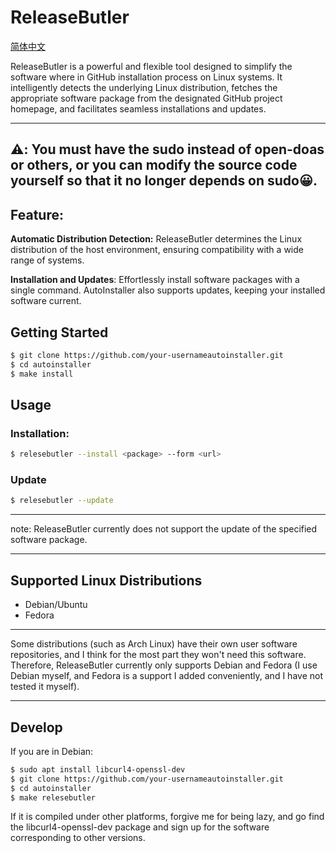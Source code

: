 # ReleaseButler
[简体中文](./REDME_ZH_CN.md)

ReleaseButler is a powerful and flexible tool designed to simplify the software where in GitHub installation process on Linux systems. It intelligently detects the underlying Linux distribution, fetches the appropriate software package from the designated GitHub project homepage, and facilitates seamless installations and updates.

---
⚠️: You must have the **sudo** instead of **open-doas** or others, or you can modify the source code yourself so that it no longer depends on sudo😀.
---

## Feature:

 **Automatic Distribution Detection:** ReleaseButler determines the Linux distribution of the host environment, ensuring compatibility with a wide range of systems.

 **Installation and Updates**: Effortlessly install software packages with a single command. AutoInstaller also supports updates, keeping your installed software current. 

## Getting Started

```bash
$ git clone https://github.com/your-usernameautoinstaller.git
$ cd autoinstaller
$ make install
```

## Usage

### Installation:

```bash
$ relesebutler --install <package> --form <url>
```

### Update

```bash
$ relesebutler --update
```

---

note: ReleaseButler currently does not support the update of the specified software package.

---

## Supported Linux Distributions

- Debian/Ubuntu
- Fedora

---

Some distributions (such as Arch Linux) have their own user software repositories, and I think for the most part they won't need this software. Therefore, ReleaseButler currently only supports Debian and Fedora (I use Debian myself, and Fedora is a support I added conveniently, and I have not tested it myself).

---

## Develop

If you are in Debian:

```bash
$ sudo apt install libcurl4-openssl-dev
$ git clone https://github.com/your-usernameautoinstaller.git
$ cd autoinstaller
$ make relesebutler
```

If it is compiled under other platforms, forgive me for being lazy, and go find the libcurl4-openssl-dev package and sign up for the software corresponding to other versions.